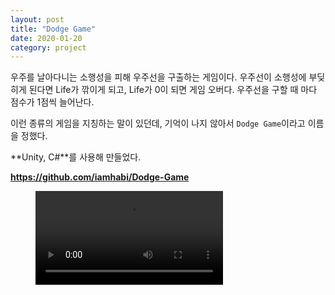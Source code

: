 ```yaml
---
layout: post
title: "Dodge Game"
date: 2020-01-20
category: project
---
```


우주를 날아다니는 소행성을 피해 우주선을 구출하는 게임이다. 우주선이 소행성에 부딪히게 된다면 Life가 깎이게 되고, Life가 0이 되면 게임 오버다. 우주선을 구할 때 마다 점수가 1점씩 늘어난다.

<!--break-->

이런 종류의 게임을 지칭하는 말이 있던데, 기억이 나지 않아서 `Dodge Game`이라고 이름을 정했다.

**Unity, C#**를 사용해 만들었다.

**<https://github.com/iamhabi/Dodge-Game>**

<figure class="video_container">
  <video controls="true" allowfullscreen="true">
    <source src="/media/DodgeGame/DodgeGame_200213.mp4" type="video/mp4">
  </video>
</figure>